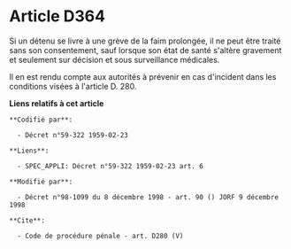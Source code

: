 # Article D364

Si un détenu se livre à une grève de la faim prolongée, il ne peut être traité sans son consentement, sauf lorsque son état
de santé s'altère gravement et seulement sur décision et sous surveillance médicales. 

Il en est rendu compte aux autorités à prévenir en cas d'incident dans les conditions visées à l'article D. 280.

**Liens relatifs à cet article**

	**Codifié par**:

	  - Décret n°59-322 1959-02-23

	**Liens**:

	  - SPEC_APPLI: Décret n°59-322 1959-02-23 art. 6

	**Modifié par**:

	  - Décret n°98-1099 du 8 décembre 1998 - art. 90 () JORF 9 décembre 1998

	**Cite**:

	  - Code de procédure pénale - art. D280 (V)
